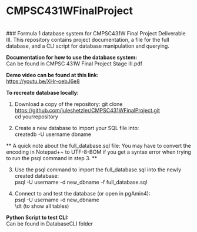 # CMPSC431WFinalProject
<br>
### Formula 1 database system for CMPSC431W Final Project Deliverable III. This repository contains project documentation, a file for the full database, and a CLI script for database manipulation and querying.
<br>

**Documentation for how to use the database system:**<br>
Can be found in CMPSC 431W Final Project Stage III.pdf

**Demo video can be found at this link:**<br>
https://youtu.be/XHr-oebJ6e8

**To recreate database locally:**

1. Download a copy of the repository:
git clone https://github.com/juleshetzler/CMPSC431WFinalProject.git<br>
cd yourrepository

2. Create a new database to import your SQL file into:<br>
createdb -U username dbname

** A quick note about the full_database.sql file: You may have to convert the encoding in Notepad++ to UTF-8-BOM if you get a syntax error when trying to run the psql command in step 3. **

3. Use the psql command to import the full_database.sql into the newly created database:<br>
psql -U username -d new_dbname -f full_database.sql

4. Connect to and test the database (or open in pgAmin4): <br>
psql -U username -d new_dbname<br>
\dt (to show all tables)

**Python Script to test CLI:**<br>
 Can be found in DatabaseCLI folder





